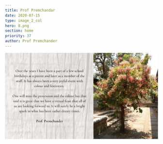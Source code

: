 ```yaml
---
title: Prof Premchandar
date: 2020-07-15
type: image_2_col
hero: 8.png
section: home
priority: 37
author: Prof Premchander
---
```

![Prof Premchander](8.png)